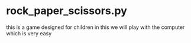 # rock_paper_scissors.py
this is a game designed for children in this we will play with the computer which is very easy
